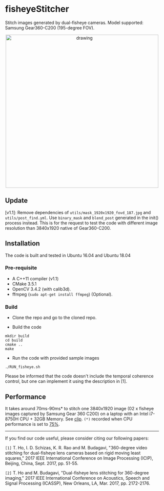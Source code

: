 # fisheyeStitcher

Stitch images generated by dual-fisheye cameras. Model supported: Samsung Gear360-C200 (195-degree FOV).

[<p align="center"><img src="https://github.com/drNoob13/fisheyeStitcher/blob/master/misc/clip.gif" alt="drawing" width="500"/></p>](https://youtu.be/GtZF6EKe50U)

## Update

[v1.1]: Remove dependencies of `utils/mask_1920x1920_fovd_187.jpg` and `utils/post_find.yml`. Use `binary_mask` and `blend_post` generated in the init() process instead. This is for the request to test the code with different image resolution than 3840x1920 native of Gear360-C200.

## Installation

The code is built and tested in Ubuntu 16.04 and Ubuntu 18.04

### Pre-requisite


* A C++11 compiler (v1.1)
* CMake 3.5.1
* OpenCV 3.4.2 (with calib3d).
* ffmpeg (`sudo apt-get install ffmpeg`) (Optional).

### Build

* Clone the repo and go to the cloned repo.

* Build the code
```
mkdir build
cd build
cmake ..
make
```

* Run the code with provided sample images
```
./RUN_fisheye.sh
```

Please be informed that the code doesn't include the temporal coherence control, but one can implement it using the description in [1].


## Performance

It takes around 70ms-90ms* to stitch one 3840x1920 image (02 x fisheye images captured by Samsung Gear 360 C200) on a laptop with an Intel i7-8750H CPU + 32GB Memory. See [clip](https://youtu.be/GtZF6EKe50U). `(*)` recorded when CPU performance is set to [75%](https://github.com/drNoob13/batteryimprove).

----------------------------------------------------------------------

If you find our code useful, please consider citing our following papers:

`[1]`  T. Ho, I. D. Schizas, K. R. Rao and M. Budagavi, "360-degree video stitching for dual-fisheye lens cameras based on rigid moving least squares," 2017 IEEE International Conference on Image Processing (ICIP), Beijing, China, Sept. 2017, pp. 51-55.

`[2]`  T. Ho and M. Budagavi, "Dual-fisheye lens stitching for 360-degree imaging," 2017 IEEE International Conference on Acoustics, Speech and Signal Processing (ICASSP), New Orleans, LA, Mar. 2017, pp. 2172-2176.

